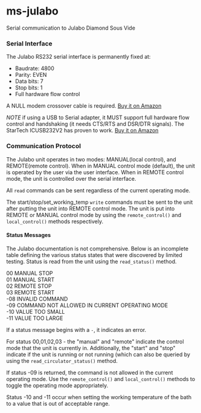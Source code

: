 # ms-julabo
Serial communication to Julabo Diamond Sous Vide

### Serial Interface
The Julabo RS232 serial interface is permanently fixed at:    
 - Baudrate: 4800  
 - Parity: EVEN  
 - Data bits: 7  
 - Stop bits: 1  
 - Full hardware flow control  

A NULL modem crossover cable is required. [Buy it on Amazon](https://www.amazon.com/gp/product/B00CEMGMMM/ref=ppx_yo_dt_b_asin_title_o05_s00?ie=UTF8&psc=1) 

*NOTE* if using a USB to Serial adapter, it MUST support full hardware flow control and handshaking (it needs CTS/RTS and DSR/DTR signals).  The StarTech ICUSB232V2 has proven to work. [Buy it on Amazon](https://www.amazon.com/gp/product/B00GRP8EZU/ref=ppx_yo_dt_b_asin_title_o05_s00?ie=UTF8&psc=1)  

### Communication Protocol  

The Julabo unit operates in two modes: MANUAL(local control), and REMOTE(remote control).  When in MANUAL control mode (default), the unit is operated by the user via the user interface.  When in REMOTE control mode, the unit is controlled over the serial interface.

All `read` commands can be sent regardless of the current operating mode.  

The start/stop/set_working_temp `write` commands must be sent to the unit after putting the unit into REMOTE control mode.  The unit is put into REMOTE or MANUAL control mode by using the `remote_control()` and `local_control()` methods respectively.

#### Status Messages
The Julabo documentation is not comprehensive.  Below is an incomplete table defining the various status states that were discovered by limited testing.  Status is read from the unit using the `read_status()` method.    

00 MANUAL STOP  
01 MANUAL START  
02 REMOTE STOP  
03 REMOTE START  
-08 INVALID COMMAND  
-09 COMMAND NOT ALLOWED IN CURRENT OPERATING MODE  
-10 VALUE TOO SMALL  
-11 VALUE TOO LARGE  

If a status message begins with a `-`, it indicates an error.  
  
For status 00,01,02,03 - the "manual" and "remote" indicate the control mode that the unit is currently in.  Additionally, the "start" and "stop" indicate if the unit is running or not running (which can also be queried by using the `read_circulator_status()` method.  

If status -09 is returned, the command is not allowed in the current operating mode.  Use the `remote_control()` and `local_control()` methods to toggle the operating mode appropriately.  

Status -10 and -11 occur when setting the working temperature of the bath to a value that is out of acceptable range.  
